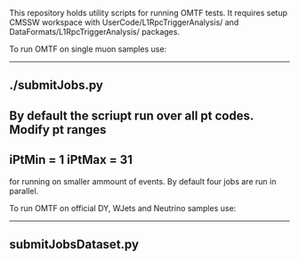 This repository holds utility scripts for running OMTF tests.
It requires setup CMSSW workspace with UserCode/L1RpcTriggerAnalysis/
and DataFormats/L1RpcTriggerAnalysis/ packages.

To run OMTF on single muon samples use:

---
./submitJobs.py
---

By default the scriupt run over all pt codes.
Modify pt ranges
----
iPtMin = 1
iPtMax = 31
----

for running on smaller ammount of events. By default four jobs are run in
parallel.


To run OMTF on official DY, WJets and Neutrino samples use:

---
submitJobsDataset.py
---


